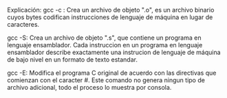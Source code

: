 Explicación:
gcc -c :
	Crea un archivo de objeto ".o", es un archivo binario cuyos bytes codifican instrucciones de 
	lenguaje de máquina en lugar de caracteres.

gcc -S:
	Crea un archivo de objeto ".s", que contiene un programa en lenguaje ensamblador. Cada
	instruccion en un programa en lenguaje ensamblador describe exactamente una instrucion
	de lenguaje de máquina de bajo nivel en un formato de texto estandar.

gcc -E:
	Modifica el programa C original de acuerdo con las directivas que comienzan con el
	caracter #.
	Este comando no genera ningun tipo de archivo adicional, todo el proceso lo muestra por
	consola.		
	
